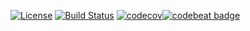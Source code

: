 [![License](https://img.shields.io/badge/license-MIT-green.svg)](https://github.com/elbraulio/neuralnet/blob/master/LICENSE) [![Build Status](https://travis-ci.org/elbraulio/genetical.svg?branch=master)](https://travis-ci.org/elbraulio/genetical) [![codecov](https://codecov.io/gh/elbraulio/genetical/branch/master/graph/badge.svg)](https://codecov.io/gh/elbraulio/genetical)[![codebeat badge](https://codebeat.co/badges/8a7c33db-0a64-4518-98bb-25e99e4c1db1)](https://codebeat.co/projects/github-com-elbraulio-genetical-master) 

